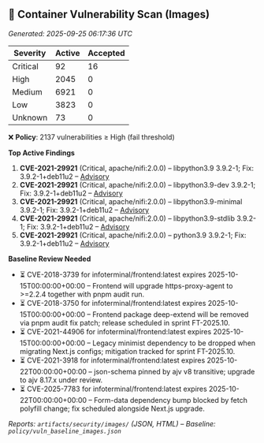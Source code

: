 ## 🚨 Container Vulnerability Scan (Images)
_Generated: 2025-09-25 06:17:36 UTC_

| Severity | Active | Accepted |
| --- | --- | --- |
| Critical | 92 | 16 |
| High | 2045 | 0 |
| Medium | 6921 | 0 |
| Low | 3823 | 0 |
| Unknown | 73 | 0 |

❌ **Policy**: 2137 vulnerabilities ≥ High (fail threshold)

**Top Active Findings**
1. **CVE-2021-29921** (Critical, apache/nifi:2.0.0) – libpython3.9 3.9.2-1; Fix: 3.9.2-1+deb11u2 – [Advisory](https://avd.aquasec.com/nvd/cve-2021-29921)
2. **CVE-2021-29921** (Critical, apache/nifi:2.0.0) – libpython3.9-dev 3.9.2-1; Fix: 3.9.2-1+deb11u2 – [Advisory](https://avd.aquasec.com/nvd/cve-2021-29921)
3. **CVE-2021-29921** (Critical, apache/nifi:2.0.0) – libpython3.9-minimal 3.9.2-1; Fix: 3.9.2-1+deb11u2 – [Advisory](https://avd.aquasec.com/nvd/cve-2021-29921)
4. **CVE-2021-29921** (Critical, apache/nifi:2.0.0) – libpython3.9-stdlib 3.9.2-1; Fix: 3.9.2-1+deb11u2 – [Advisory](https://avd.aquasec.com/nvd/cve-2021-29921)
5. **CVE-2021-29921** (Critical, apache/nifi:2.0.0) – python3.9 3.9.2-1; Fix: 3.9.2-1+deb11u2 – [Advisory](https://avd.aquasec.com/nvd/cve-2021-29921)

**Baseline Review Needed**
- ⏳ CVE-2018-3739 for infoterminal/frontend:latest expires 2025-10-15T00:00:00+00:00 – Frontend will upgrade https-proxy-agent to >=2.2.4 together with pnpm audit run.
- ⏳ CVE-2018-3750 for infoterminal/frontend:latest expires 2025-10-15T00:00:00+00:00 – Frontend package deep-extend will be removed via pnpm audit fix patch; release scheduled in sprint FT-2025.10.
- ⏳ CVE-2021-44906 for infoterminal/frontend:latest expires 2025-10-15T00:00:00+00:00 – Legacy minimist dependency to be dropped when migrating Next.js configs; mitigation tracked for sprint FT-2025.10.
- ⏳ CVE-2021-3918 for infoterminal/frontend:latest expires 2025-10-22T00:00:00+00:00 – json-schema pinned by ajv v8 transitive; upgrade to ajv 8.17.x under review.
- ⏳ CVE-2025-7783 for infoterminal/frontend:latest expires 2025-10-22T00:00:00+00:00 – Form-data dependency bump blocked by fetch polyfill change; fix scheduled alongside Next.js upgrade.

_Reports: `artifacts/security/images/` (JSON, HTML) – Baseline: `policy/vuln_baseline_images.json`_
